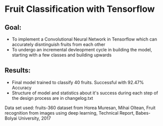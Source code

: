 # Fruit Classification with Tensorflow

## Goal:
 - To implement a Convolutional Neural Network in Tensorflow which can accurately disntinguish fruits from each other
 - To undergo an incremental devleopment cycle in building the model, starting with a few classes and building upwards

## Results:
 - Final model trained to classify 40 fruits. Successful with 92.47% Accuracy
 - Structure of model and statistics about it's success during each step of the design process are in changelog.txt

Data set used: fruits-360 dataset from Horea Muresan, Mihai Oltean, Fruit recognition from images using deep learning, Technical Report, Babes-Bolyai University, 2017


